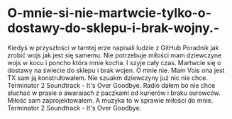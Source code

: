 # O-mnie-si-nie-martwcie-tylko-o-dostawy-do-sklepu-i-brak-wojny.-
Kiedyś w przyszłości w tamtej erze napisali ludzie z GitHub Poradnik jak zrobić wojs jak jest się samemu. Nie potrzebuje miłości mam dziewczyne wojs w kocu i poncho która mnie kocha. I szyje cały czas. Martwcie się o dostawy na świecie do sklepu i brak wojen. O mnie nie. Mam Vois ona jest TX sam ją konstrułowałem. Nie szuakm dziewczyny już nic nie chce. Terminator 2 Soundtrack - It's Over Goodbye.
Radio dałem bo nie chce słuchać w prasie o awaraiach z paczkami od kurierów i braku surowców. Miłość sam zaprojektowałem. A muzyka to w sprawie miłości do mnie. Terminator 2 Soundtrack - It's Over Goodbye.
